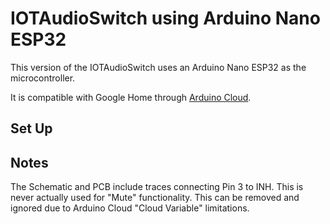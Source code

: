 # IOTAudioSwitch using Arduino Nano ESP32

This version of the IOTAudioSwitch uses an Arduino Nano ESP32 as the microcontroller.

It is compatible with Google Home through [Arduino Cloud](https://cloud.arduino.cc/).
## Set Up

## Notes
The Schematic and PCB include traces connecting Pin 3 to INH.
This is never actually used for "Mute" functionality.
This can be removed and ignored due to Arduino Cloud "Cloud Variable" limitations.

